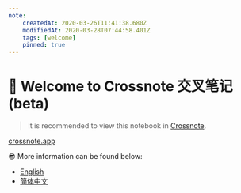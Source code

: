 ```yaml
---
note:
    createdAt: 2020-03-26T11:41:38.680Z
    modifiedAt: 2020-03-28T07:44:58.401Z
    tags: [welcome]
    pinned: true
---
```

# 📝 Welcome to Crossnote 交叉笔记 (beta)

> It is recommended to view this notebook in [Crossnote](https://crossnote.app/?repo=https%3A%2F%2Fgithub.com%2F0xGG%2Fwelcome-notebook&branch=master&filePath=README.md).

[crossnote.app](https://crossnote.app)

😎 More information can be found below: 

* [English](./enUS/README.md)
* [简体中文](zhCN/README.md)



